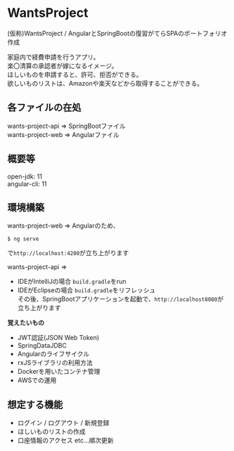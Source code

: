 # WantsProject
(仮称)WantsProject / AngularとSpringBootの復習がてらSPAのポートフォリオ作成

家庭内で経費申請を行うアプリ。  
楽〇清算の承認者が嫁になるイメージ。  
ほしいものを申請すると、許可、拒否ができる。  
欲しいものリストは、Amazonや楽天などから取得することができる。  

## 各ファイルの在処
wants-project-api => SpringBootファイル  
wants-project-web => Angularファイル

## 概要等
open-jdk: 11  
angular-cli: 11

## 環境構築
wants-project-web => Angularのため、
```
$ ng serve
```
で`http://localhost:4200`が立ち上がります 

wants-project-api => 
* IDEがIntelliJの場合
`build.gradle`をrun  
* IDEがEclipseの場合
`build.gradle`をリフレッシュ  
その後、SpringBootアプリケーションを起動で、`http://localhost8080`が立ち上がります
 
**覚えたいもの** 
 - JWT認証(JSON Web Token)
 - SpringDataJDBC
 - Angularのライフサイクル
 - rxJSライブラリの利用方法
 - Dockerを用いたコンテナ管理
 - AWSでの運用
 
## 想定する機能
 - ログイン / ログアウト / 新規登録 
 - ほしいものリストの作成
 - 口座情報のアクセス
 etc...順次更新
